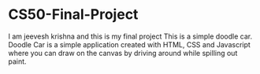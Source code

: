 # CS50-Final-Project
I am jeevesh krishna and this is my final project
This is a simple doodle car.
Doodle Car is a simple application created with HTML, CSS and Javascript where you can draw on the canvas by driving around while spilling out paint.
